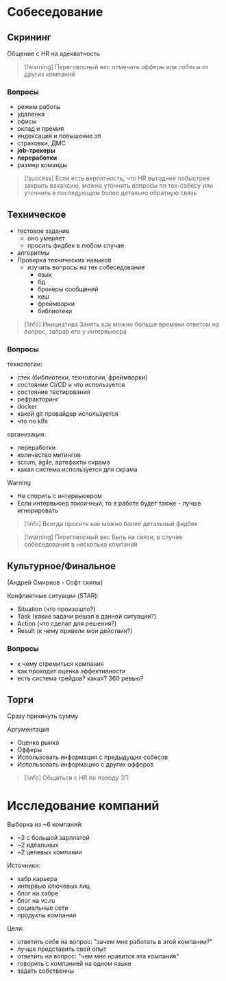 # Собеседование
## Скрининг
Общение с HR на адекватность

> [!warning] Переговорный вес
> отмечать офферы или собесы от других компаний

### Вопросы
- режим работы
- удаленка
- офисы
- оклад и премия
- индексация и повышение зп
- страховки, ДМС
- **job-трекеры**
- **переработки**
- размер команды

> [!success]
> Если есть вероятность, что HR выгоднее побыстрее закрыть вакансию, можно уточнить вопросы по тех-собесу или уточнить в последующем более детально обратную связь

## Техническое
- тестовое задание
	- оно умеряет
	- просить фидбек в любом случае
- алгоритмы
- Проверка технических навыков
	- изучить вопросы на тех собеседование
		- язык
		- бд
		- брокеры сообщений
		- кеш
		- фреймворки
		- библиотеки

> [!info] Инициатива
> Занять как можно больше времени ответом на вопрос, забрав его у интервьюера

### Вопросы
технологии:
- стек (библиотеки, технологии, фреймворки)
- состояние CI/CD и что используется
- состояние тестирования
- рефракторинг
- docker
- какой git провайдер используется
- что по k8s

организация:
- переработки
- количество митингов
- scrum, agile, артефакты скрама
- какая система используется для скрама

> [!warning]
> - Не спорить с интервьюером
> - Если интервьюер токсичный, то в работе будет также - лучше игнорировать

> [!info] Всегда просить как можно более детальный фидбек

> [!warning] Переговорный вес
> Быть на связи, в случае собеседования в несколько компаний

## Культурное/Финальное
(Андрей Смирнов - Софт скилы)

Конфликтные ситуации (STAR):
- Situation (что произошло?)
- Task (какие задачи решал в данной ситуации?)
- Action (что сделал для решения?)
- Result (к чему привели мои действия?)
### Вопросы
- к чему стремиться компания
- как проходит оценка эффективности
- есть система грейдов? какая? 360 ревью?

## Торги

Сразу прикинуть сумму

Аргументация
- Оценка рынка
- Офферы
- Использовать информация с предыдущих собесов
- Использовать информацию с других офферов

> [!info] Общаться с HR по поводу ЗП

# Исследование компаний

Выборка из ~6 компаний:
- ~2 с большой зарплатой
- ~2 идеальных
- ~2 целевых компании

Источники:
- хабр карьера
- интервью ключевых лиц
- блог на хабре
- блог на vc.ru
- социальные сети
- продукты компании

Цели:
- ответить себе на вопрос: "зачем мне работать в этой компании?"
- лучше представить свой опыт
- ответить на вопрос: "чем мне нравится эта компания"
- говорить с компанией на одном языке
- задать собственны